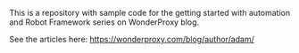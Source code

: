 This is a repository with sample code for the getting started with automation and Robot Framework series on WonderProxy blog.

See the articles here: https://wonderproxy.com/blog/author/adam/ 
